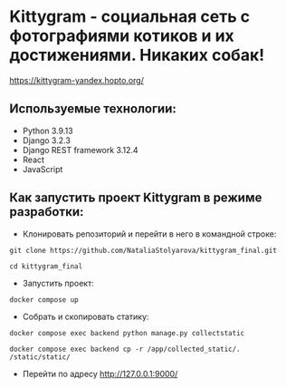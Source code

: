# Kittygram - социальная сеть с фотографиями котиков и их достижениями. Никаких собак!
https://kittygram-yandex.hopto.org/

## Используемые технологии:
- Python 3.9.13
- Django 3.2.3
- Django REST framework 3.12.4
- React
- JavaScript

## Как запустить проект Kittygram в режиме разработки:

* Клонировать репозиторий и перейти в него в командной строке:

```
git clone https://github.com/NataliaStolyarova/kittygram_final.git
```

```
cd kittygram_final
```

* Запустить проект:

```
docker compose up
```

* Собрать и скопировать статику:

```
docker compose exec backend python manage.py collectstatic
```

```
docker compose exec backend cp -r /app/collected_static/. /static/static/
```

* Перейти по адресу http://127.0.0.1:9000/

